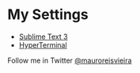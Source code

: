 # My Settings

- [Sublime Text 3](https://github.com/maurovieirareis/my-settings/tree/master/SublimeText)
- [HyperTerminal](https://github.com/maurovieirareis/my-settings/tree/master/HyperTerminal)

Follow me in Twitter [@mauroreisvieira](https://twitter.com/mauroreisvieira)
